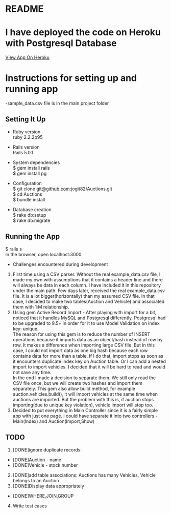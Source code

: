 # README
# I have deployed the code on Heroku with Postgresql Database
[View App On Heroku](https://lit-peak-71052.herokuapp.com// "View App On Heroku")  
# Instructions for setting up and running app  
-sample_data.csv file is in the main project folder  

## Setting It Up
* Ruby version  
ruby 2.2.2p95  

* Rails version  
Rails 5.0.1  

* System dependencies  
$ gem install rails  
$ gem install pg  

* Configuration  
$ git clone git@github.com:jogit82/Auctions.git  
$ cd Auctions  
$ bundle install  

* Database creation  
$ rake db:setup  
$ rake db:migrate  

## Running the App  
$ rails s  
In the browser, open localhost:3000  

* Challenges encountered during development  
1. First time using a CSV parser. Without the real example_data.csv file, I made my own with assumptions that it contains a header line and there will always be data in each column. I have included it in this repository under the main path. Few days later, received the real example_data.csv file. It is a lot bigger(horizontally) than my assumed CSV file. In that case, I decided to make two tables(Auction and Vehicle) and associated them with 1:M relationship. 
2. Using gem Active Record Import - After playing with import for a bit, noticed that it handles MySQL and Postgresql differently. Postgresql had to be upgraded to 9.5+ in order for it to use Model Validation on index key: unique.  
The reason for using this gem is to reduce the number of INSERT operations because it imports data as an object/hash instead of row by row. It makes a difference when importing large CSV file. But in this case, I could not import data as one big hash because each row contains data for more than a table. If I do that, import stops as soon as it encounters duplicate index key on Auction table. Or I can add a nested import to import vehicles. I decided that it will be hard to read and would not save any time.  
In the end I made a decision to separate them. We still only read the CSV file once, but we will create two hashes and import them separately. This gem also allow build method, for example auction.vehicles.build(), it will import vehicles at the same time when auctions are imported. But the problem with this is, if auction stops importing(due to unique key violation), vehicle import will stop too.  
3. Decided to put everything in Main Controller since it is a fairly simple app with just one page. I could have separate it into two controllers - Main(Index) and Auction(Import,Show)  

## TODO  
1. [DONE]ignore duplicate records:  
* [DONE]Auction - name  
* [DONE]Vehicle - stock number  
2. [DONE]add table associations: Auctions has many Vehicles, Vehicle belongs to an Auction  
3. [DONE]Display data appropriately  
* [DONE]WHERE,JOIN,GROUP    
4. Write test cases
